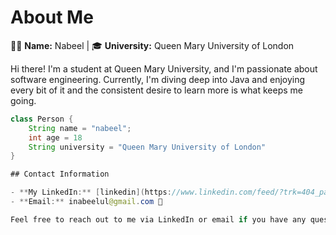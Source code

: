 # About Me

👨‍🎓 **Name:** Nabeel | 🎓 **University:** Queen Mary University of London

Hi there! I'm a student at Queen Mary University, and I'm passionate about software engineering. Currently, I'm diving deep into Java and enjoying every bit of it and the consistent desire to learn more is what keeps me going.

```java
class Person {
    String name = "nabeel";
    int age = 18
    String university = "Queen Mary University of London"
}

## Contact Information

- **My LinkedIn:** [linkedin](https://www.linkedin.com/feed/?trk=404_page) 🔗
- **Email:** inabeelul@gmail.com 📧

Feel free to reach out to me via LinkedIn or email if you have any questions, suggestions, collaboration opportunities or just to chat!
